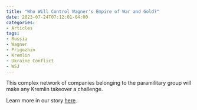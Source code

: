 ```yaml
---
title: "Who Will Control Wagner's Empire of War and Gold?"
date: 2023-07-24T07:12:01-04:00
categories:
- Articles
tags:
- Russia
- Wagner
- Prigozhin
- Kremlin
- Ukraine Conflict
- WSJ
---
```

This complex network of companies belonging to the paramilitary group will make any Kremlin takeover a challenge.

Learn more in our story [here](https://www.wsj.com/articles/who-will-control-wagners-empire-of-war-and-gold-22444d60).